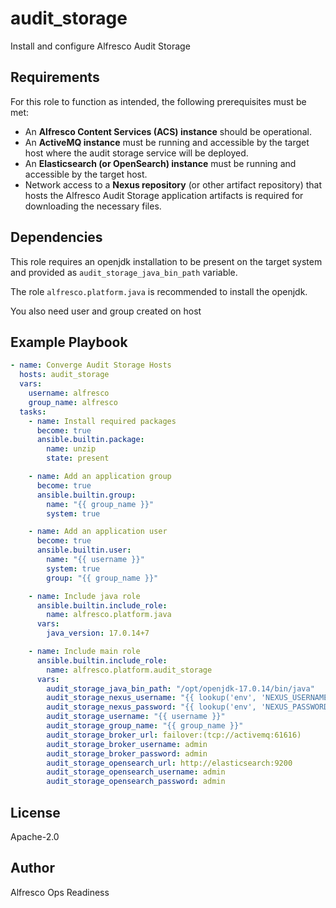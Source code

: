 # audit_storage

Install and configure Alfresco Audit Storage

## Requirements

For this role to function as intended, the following prerequisites must be met:

* An **Alfresco Content Services (ACS) instance** should be operational.
* An **ActiveMQ instance** must be running and accessible by the target host
  where the audit storage service will be deployed.
* An **Elasticsearch (or OpenSearch) instance** must be running and accessible
  by the target host.
* Network access to a **Nexus repository** (or other artifact repository) that
  hosts the Alfresco Audit Storage application artifacts is required for
  downloading the necessary files.

## Dependencies

This role requires an openjdk installation to be present on the target system
and provided as `audit_storage_java_bin_path` variable.

The role `alfresco.platform.java` is recommended to install the openjdk.

You also need user and group created on host

## Example Playbook

```yaml
- name: Converge Audit Storage Hosts
  hosts: audit_storage
  vars:
    username: alfresco
    group_name: alfresco
  tasks:
    - name: Install required packages
      become: true
      ansible.builtin.package:
        name: unzip
        state: present

    - name: Add an application group
      become: true
      ansible.builtin.group:
        name: "{{ group_name }}"
        system: true

    - name: Add an application user
      become: true
      ansible.builtin.user:
        name: "{{ username }}"
        system: true
        group: "{{ group_name }}"

    - name: Include java role
      ansible.builtin.include_role:
        name: alfresco.platform.java
      vars:
        java_version: 17.0.14+7

    - name: Include main role
      ansible.builtin.include_role:
        name: alfresco.platform.audit_storage
      vars:
        audit_storage_java_bin_path: "/opt/openjdk-17.0.14/bin/java"
        audit_storage_nexus_username: "{{ lookup('env', 'NEXUS_USERNAME') }}"
        audit_storage_nexus_password: "{{ lookup('env', 'NEXUS_PASSWORD') }}"
        audit_storage_username: "{{ username }}"
        audit_storage_group_name: "{{ group_name }}"
        audit_storage_broker_url: failover:(tcp://activemq:61616)
        audit_storage_broker_username: admin
        audit_storage_broker_password: admin
        audit_storage_opensearch_url: http://elasticsearch:9200
        audit_storage_opensearch_username: admin
        audit_storage_opensearch_password: admin

```

## License

Apache-2.0

## Author

Alfresco Ops Readiness
